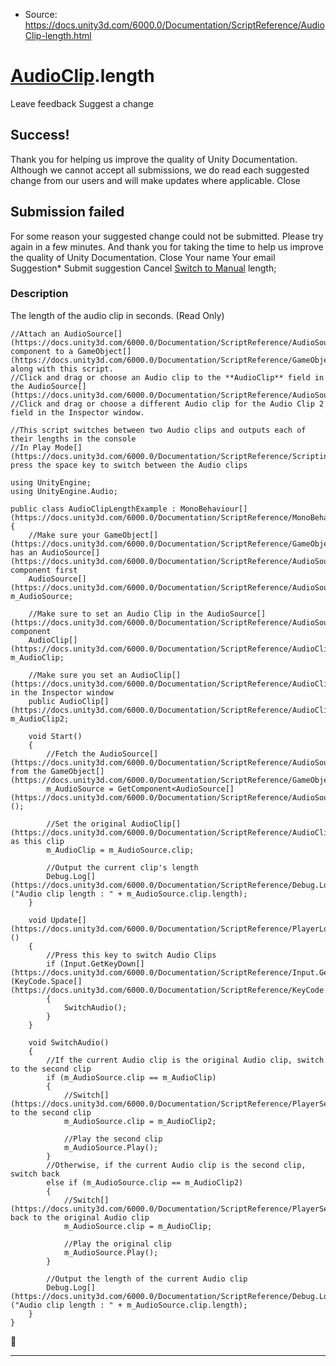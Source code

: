 * Source: https://docs.unity3d.com/6000.0/Documentation/ScriptReference/AudioClip-length.html

#  [AudioClip](https://docs.unity3d.com/6000.0/Documentation/ScriptReference/AudioClip.html).length
Leave feedback
Suggest a change
## Success!
Thank you for helping us improve the quality of Unity Documentation. Although we cannot accept all submissions, we do read each suggested change from our users and will make updates where applicable.
Close
## Submission failed
For some reason your suggested change could not be submitted. Please <a>try again</a> in a few minutes. And thank you for taking the time to help us improve the quality of Unity Documentation.
Close
Your name Your email Suggestion* Submit suggestion
Cancel
[Switch to Manual](https://docs.unity3d.com/6000.0/Documentation/Manual/class-AudioClip.html "Go to AudioClip Component in the Manual")
length; 
### Description
The length of the audio clip in seconds. (Read Only)
```
//Attach an AudioSource[](https://docs.unity3d.com/6000.0/Documentation/ScriptReference/AudioSource.html) component to a GameObject[](https://docs.unity3d.com/6000.0/Documentation/ScriptReference/GameObject.html) along with this script.
//Click and drag or choose an Audio clip to the **AudioClip** field in the AudioSource[](https://docs.unity3d.com/6000.0/Documentation/ScriptReference/AudioSource.html).
//Click and drag or choose a different Audio clip for the Audio Clip 2 field in the Inspector window.  
  
//This script switches between two Audio clips and outputs each of their lengths in the console
//In Play Mode[](https://docs.unity3d.com/6000.0/Documentation/ScriptReference/Scripting.GarbageCollector.Mode.html), press the space key to switch between the Audio clips  
  
using UnityEngine;
using UnityEngine.Audio;  
  
public class AudioClipLengthExample : MonoBehaviour[](https://docs.unity3d.com/6000.0/Documentation/ScriptReference/MonoBehaviour.html)
{
    //Make sure your GameObject[](https://docs.unity3d.com/6000.0/Documentation/ScriptReference/GameObject.html) has an AudioSource[](https://docs.unity3d.com/6000.0/Documentation/ScriptReference/AudioSource.html) component first
    AudioSource[](https://docs.unity3d.com/6000.0/Documentation/ScriptReference/AudioSource.html) m_AudioSource;  
  
    //Make sure to set an Audio Clip in the AudioSource[](https://docs.unity3d.com/6000.0/Documentation/ScriptReference/AudioSource.html) component
    AudioClip[](https://docs.unity3d.com/6000.0/Documentation/ScriptReference/AudioClip.html) m_AudioClip;  
  
    //Make sure you set an AudioClip[](https://docs.unity3d.com/6000.0/Documentation/ScriptReference/AudioClip.html) in the Inspector window
    public AudioClip[](https://docs.unity3d.com/6000.0/Documentation/ScriptReference/AudioClip.html) m_AudioClip2;  
  
    void Start()
    {
        //Fetch the AudioSource[](https://docs.unity3d.com/6000.0/Documentation/ScriptReference/AudioSource.html) from the GameObject[](https://docs.unity3d.com/6000.0/Documentation/ScriptReference/GameObject.html)
        m_AudioSource = GetComponent<AudioSource[](https://docs.unity3d.com/6000.0/Documentation/ScriptReference/AudioSource.html)>();  
  
        //Set the original AudioClip[](https://docs.unity3d.com/6000.0/Documentation/ScriptReference/AudioClip.html) as this clip
        m_AudioClip = m_AudioSource.clip;  
  
        //Output the current clip's length
        Debug.Log[](https://docs.unity3d.com/6000.0/Documentation/ScriptReference/Debug.Log.html)("Audio clip length : " + m_AudioSource.clip.length);
    }  
  
    void Update[](https://docs.unity3d.com/6000.0/Documentation/ScriptReference/PlayerLoop.Update.html)()
    {
        //Press this key to switch Audio Clips
        if (Input.GetKeyDown[](https://docs.unity3d.com/6000.0/Documentation/ScriptReference/Input.GetKeyDown.html)(KeyCode.Space[](https://docs.unity3d.com/6000.0/Documentation/ScriptReference/KeyCode.Space.html)))
        {
            SwitchAudio();
        }
    }  
  
    void SwitchAudio()
    {
        //If the current Audio clip is the original Audio clip, switch to the second clip
        if (m_AudioSource.clip == m_AudioClip)
        {
            //Switch[](https://docs.unity3d.com/6000.0/Documentation/ScriptReference/PlayerSettings.Switch.html) to the second clip
            m_AudioSource.clip = m_AudioClip2;  
  
            //Play the second clip
            m_AudioSource.Play();
        }
        //Otherwise, if the current Audio clip is the second clip, switch back
        else if (m_AudioSource.clip == m_AudioClip2)
        {
            //Switch[](https://docs.unity3d.com/6000.0/Documentation/ScriptReference/PlayerSettings.Switch.html) back to the original Audio clip
            m_AudioSource.clip = m_AudioClip;  
  
            //Play the original clip
            m_AudioSource.Play();
        }  
  
        //Output the length of the current Audio clip
        Debug.Log[](https://docs.unity3d.com/6000.0/Documentation/ScriptReference/Debug.Log.html)("Audio clip length : " + m_AudioSource.clip.length);
    }
}

```

* * *
